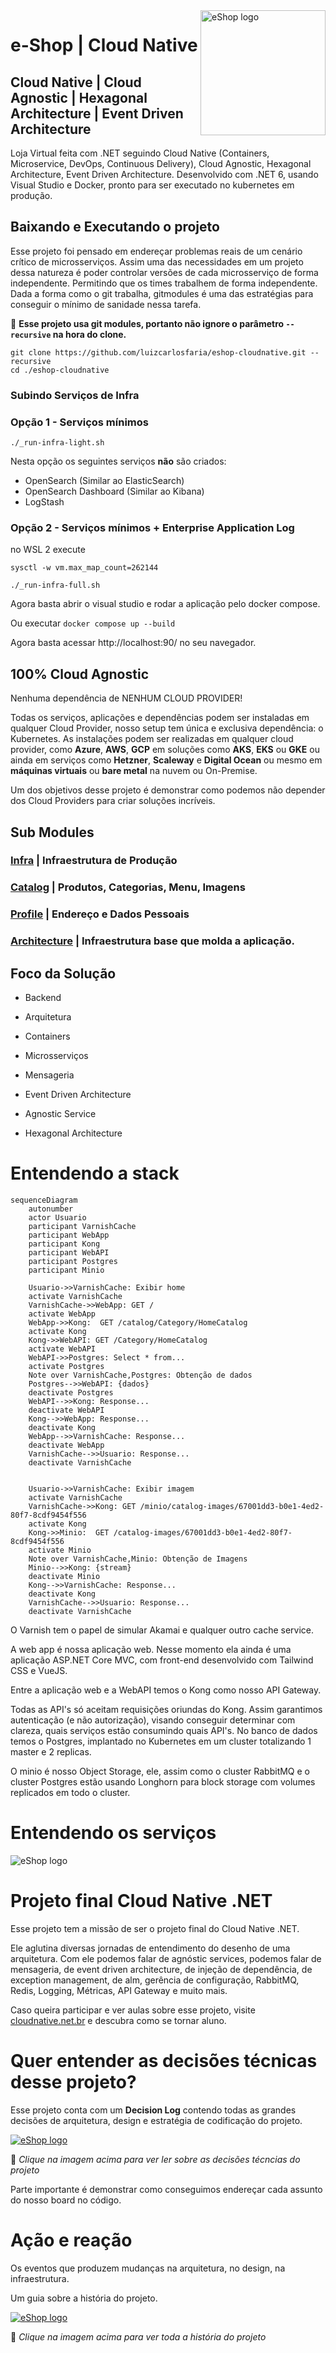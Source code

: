 <a href="https://cloudnative.net.br/?utm_source=github&utm_medium=image&utm_campaign=eshop-cloudnative">
   <img src="https://github.com/luizcarlosfaria/eshop-cloudnative/raw/main/docs/assets/eshop.webp" alt="eShop logo" title="eShopOnContainers" align="right" height="200" />
</a>

# e-Shop | Cloud Native 
## Cloud Native | Cloud Agnostic | Hexagonal Architecture | Event Driven Architecture

Loja Virtual feita com .NET seguindo Cloud Native (Containers, Microservice, DevOps, Continuous Delivery), Cloud Agnostic, Hexagonal Architecture, Event Driven Architecture. Desenvolvido com .NET 6, usando Visual Studio e Docker, pronto para ser executado no kubernetes em produção.

## Baixando e Executando o projeto

Esse projeto foi pensado em endereçar problemas reais de um cenário crítico de microsserviços. Assim uma das necessidades em um projeto dessa natureza é poder controlar versões de cada microsserviço de forma independente. Permitindo que os times trabalhem de forma independente. Dada a forma como o git trabalha, gitmodules é uma das estratégias para conseguir o mínimo de sanidade nessa tarefa.

🎯 **Esse projeto usa git modules, portanto não ignore o parâmetro `--recursive` na hora do clone.**

```
git clone https://github.com/luizcarlosfaria/eshop-cloudnative.git --recursive
cd ./eshop-cloudnative
```

### Subindo Serviços de Infra

### Opção 1 - Serviços mínimos
```
./_run-infra-light.sh

```

Nesta opção os seguintes serviços **não** são criados:

* OpenSearch (Similar ao ElasticSearch)
* OpenSearch Dashboard  (Similar ao Kibana)
* LogStash

### Opção 2 - Serviços mínimos + Enterprise Application Log

no WSL 2 execute

```
sysctl -w vm.max_map_count=262144
```

```
./_run-infra-full.sh
```

Agora basta abrir o visual studio e rodar a aplicação pelo docker compose.

Ou executar `docker compose up --build`

Agora basta acessar http://localhost:90/ no seu navegador.


## 100% Cloud Agnostic

Nenhuma dependência de NENHUM CLOUD PROVIDER! 

Todas os serviços, aplicações e dependências podem ser instaladas em qualquer Cloud Provider, nosso setup tem única e exclusiva dependência: o Kubernetes.
As instalações podem ser realizadas em qualquer cloud provider, como **Azure**, **AWS**, **GCP** em soluções como **AKS**, **EKS** ou **GKE** ou ainda em serviços como **Hetzner**, **Scaleway** e **Digital Ocean** ou mesmo em **máquinas virtuais** ou **bare metal** na nuvem ou On-Premise.

Um dos objetivos desse projeto é demonstrar como podemos não depender dos Cloud Providers para criar soluções incríveis.

## Sub Modules

### [Infra](../../../eshop-cloudnative-infra) | Infraestrutura de Produção

### [Catalog](../../../eshop-cloudnative-catalog) | Produtos, Categorias, Menu, Imagens

### [Profile](../../../eshop-cloudnative-profile) | Endereço e Dados Pessoais

### [Architecture](../../../eshop-cloudnative-architecture) | Infraestrutura base que molda a aplicação.

## Foco da Solução

* Backend

* Arquitetura

* Containers

* Microsserviços

* Mensageria

* Event Driven Architecture
 
* Agnostic Service

* Hexagonal Architecture

# Entendendo a stack

```mermaid
sequenceDiagram
    autonumber
    actor Usuario
    participant VarnishCache
    participant WebApp
    participant Kong
    participant WebAPI
    participant Postgres
    participant Minio
    
    Usuario->>VarnishCache: Exibir home
    activate VarnishCache
    VarnishCache->>WebApp: GET /
    activate WebApp
    WebApp->>Kong:  GET /catalog/Category/HomeCatalog
    activate Kong
    Kong->>WebAPI: GET /Category/HomeCatalog
    activate WebAPI
    WebAPI->>Postgres: Select * from...
    activate Postgres
    Note over VarnishCache,Postgres: Obtenção de dados
    Postgres-->>WebAPI: {dados}
    deactivate Postgres
    WebAPI-->>Kong: Response...
    deactivate WebAPI
    Kong-->>WebApp: Response...
    deactivate Kong
    WebApp-->>VarnishCache: Response...    
    deactivate WebApp
    VarnishCache-->>Usuario: Response... 
    deactivate VarnishCache
    

    Usuario->>VarnishCache: Exibir imagem
    activate VarnishCache
    VarnishCache->>Kong: GET /minio/catalog-images/67001dd3-b0e1-4ed2-80f7-8cdf9454f556
    activate Kong
    Kong->>Minio:  GET /catalog-images/67001dd3-b0e1-4ed2-80f7-8cdf9454f556
    activate Minio
    Note over VarnishCache,Minio: Obtenção de Imagens
    Minio-->>Kong: {stream}
    deactivate Minio
    Kong-->>VarnishCache: Response...   
    deactivate Kong 
    VarnishCache-->>Usuario: Response...  
    deactivate VarnishCache
```

O Varnish tem o papel de simular Akamai e qualquer outro cache service. 

A web app é nossa aplicação web. Nesse momento ela ainda é uma aplicação ASP.NET Core MVC, com front-end desenvolvido com Tailwind CSS e VueJS.

Entre a aplicação web e a WebAPI temos o Kong como nosso API Gateway. 

Todas as API's só aceitam requisições oriundas do Kong. Assim garantimos autenticação (e não autorização), visando conseguir determinar com clareza, quais serviços estão consumindo quais API's. No banco de dados temos o Postgres, implantado no Kubernetes em um cluster totalizando 1 master e 2 replicas. 

O minio é nosso Object Storage, ele, assim como o cluster RabbitMQ e o cluster Postgres estão usando Longhorn para block storage com volumes replicados em todo o cluster.

# Entendendo os serviços

<img src="https://raw.githubusercontent.com/luizcarlosfaria/eshop-cloudnative/main/docs/assets/DiagramaVisio02.png" alt="eShop logo" title="eShopOnContainers"  />


# Projeto final Cloud Native .NET

Esse projeto tem a missão de ser o projeto final do Cloud Native .NET. 

Ele aglutina diversas jornadas de entendimento do desenho de uma arquitetura. Com ele podemos falar de agnóstic services, podemos falar de mensageria, de event driven architecture, de injeção de dependência, de exception management, de alm, gerência de configuração, RabbitMQ, Redis, Logging, Métricas, API Gateway e muito mais.

Caso queira participar e ver aulas sobre esse projeto, visite [cloudnative.net.br](https://cloudnative.net.br/?utm_source=github&utm_medium=markdown&utm_campaign=eshop-cloudnative) e descubra como se tornar aluno.

# Quer entender as decisões técnicas desse projeto?

Esse projeto conta com um **Decision Log** contendo todas as grandes decisões de arquitetura, design e estratégia de codificação do projeto. 

<a href="https://github.com/users/luizcarlosfaria/projects/2/views/2">
   <img src="https://github.com/luizcarlosfaria/eshop-cloudnative/raw/main/docs/assets/EShop-Cloud-Native-Decision-Log.png" alt="eShop logo" title="eShopOnContainers" align="center" />
</a>

 🚨 *Clique na imagem acima para ver ler sobre as decisões técncias do projeto*


Parte importante é demonstrar como conseguimos endereçar cada assunto do nosso board no código.

# Ação e reação 

Os eventos que produzem mudanças na arquitetura, no design, na infraestrutura. 

Um guia sobre a história do projeto.

<a href="https://github.com/luizcarlosfaria/eshop-cloudnative/blob/main/HISTORY.md">
   <img src="https://github.com/luizcarlosfaria/eshop-cloudnative/raw/main/docs/assets/EShop-Cloud-Native-AcaoReacao02.png" alt="eShop logo" title="eShopOnContainers" align="center" />
</a>

🚨  *Clique na imagem acima para ver toda a história do projeto*
